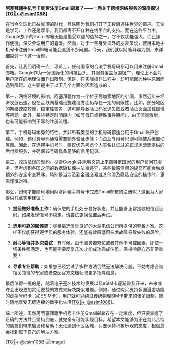 **阿塞拜疆手机号卡能否注册Gmail邮箱？——一场关于跨境网络服务的深度探讨[[TG💪+ @esim1088](https://t.me/s/esim1088)]**

在当今全球化日益加深的时代，互联网为我们打开了无数扇通往世界的窗户。无论是学习、工作还是娱乐，我们都离不开各种在线平台的支持。而在这些平台中，Google旗下的Gmail邮箱无疑是最受欢迎的选择之一。它不仅功能强大，而且操作便捷，深受全球用户的喜爱。然而，对于一些身处海外的朋友来说，使用本地手机号卡注册Gmail邮箱可能会遇到不少问题。今天，我们就以阿塞拜疆为例，来详细探讨一下这一话题。

首先，让我们明确一点：理论上，任何国家的合法手机号码都可以用来注册Gmail邮箱。Google作为一家国际化的科技巨头，其服务覆盖范围极广，理论上不会对用户所在的地理位置作出限制。但是，在实际操作过程中，却可能因为种种原因而遇到障碍。这主要是由于以下几个方面的因素造成的：

第一，网络环境的影响。阿塞拜疆作为一个位于高加索地区的小国，虽然近年来经济发展迅速，但在互联网基础设施建设方面仍存在一定的局限性。比如，部分地区的网络速度较慢，稳定性较差，这可能导致验证码发送失败或者验证页面加载缓慢等问题。此外，某些特定时间段内（如节假日或特殊事件期间），由于流量激增，也有可能影响到正常的注册流程。

第二，手机号码本身的特性。并非所有类型的手机号码都适合用于Gmail账户创建。例如，预付费号码通常需要额外验证步骤；而企业专用号码则可能被系统自动屏蔽。因此，在选择手机号时，建议优先考虑个人实名认证过的正规运营商提供的后付费服务，并确保该号码具备足够的信用记录。

第三，政策法规的制约。尽管Google并未明文禁止来自特定国家的用户访问其服务，但考虑到各国之间的数据隐私保护法律差异，某些敏感信息的提交可能会触发额外的安全审查程序。特别是当涉及到金融交易或其他涉及隐私安全的操作时，更需谨慎对待。

那么，如何才能顺利地用阿塞拜疆手机号卡完成Gmail邮箱的注册呢？这里为大家提供几点实用建议：

1. **提前做好准备工作**：确保您的手机处于良好状态，并且能够正常接收短信验证码。如果发现信号不稳定，请尝试更换位置后再试。

2. **选用可靠的服务商**：尽量挑选信誉良好的大型电信公司所提供的套餐方案。这样不仅能获得更优质的服务体验，还能有效降低因技术故障导致失败的风险。

3. **耐心等待并多次尝试**：有时候，由于服务器繁忙或者其他不可控因素，即使一切条件都满足，也可能需要反复几次才能成功完成注册。保持冷静心态非常重要！

4. **寻求专业帮助**：如果您已经尝试了多种方法仍然无法解决问题，不妨考虑咨询相关领域的专家或者查阅官方文档获取更多指导信息。

最后值得一提的是，随着电子签名技术的发展以及eSIM卡逐渐普及开来，未来或许会出现更加灵活便捷的方式来解决类似难题。例如，通过购买支持多国漫游功能的虚拟号码卡（如ESIM卡），用户就可以绕过传统物理SIM卡带来的诸多限制，随时随地享受无缝连接的数字化生活[[TG💪+ @esim1088](https://t.me/s/esim1088)]。

综上所述，虽然用阿塞拜疆手机号卡注册Gmail邮箱存在一定难度，但只要掌握了正确的方法并且坚持到底，就完全有可能实现目标。希望本文能够为正在为此苦恼的朋友们带来启发和帮助！无论遇到什么困难，只要保持积极乐观的态度，相信总会找到属于自己的解决方案。

[[TG💪+ @esim1088](https://t.me/s/esim1088) ![Image](https://i.postimg.cc/4NQfJmqS/Snipaste-2025-05-13-00-14-12.png)]